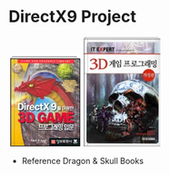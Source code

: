 **DirectX9 Project**
==========================
![](https://github.com/GomTangOng/DirectX9_Practice/blob/master/Image/dragon.png)
![](https://github.com/GomTangOng/DirectX9_Practice/blob/master/Image/skull.png)

- Reference Dragon & Skull Books 
